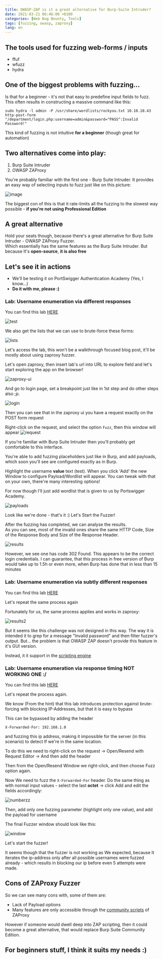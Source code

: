 ```yaml
---
title: OWASP-ZAP is it a great alternative for Burp-Suite Intruder?
date: 2021-03-21 06:46:00 +0100
categories: [Web Bug Bounty, Tools]
tags: [fuzzing, owasp, zaproxy]
lang: en
---
```


## The tools used for fuzzing web-forms / inputs
- ffuf
- wfuzz
- hydra

## One of the biggest problems with fuzzing...
Is that for a beginner - it's not that easy to predefine input fields to fuzz. This often results in constructing a massive command like this:  

```sudo hydra -l admin -P /usr/share/wordlists/rockyou.txt 10.10.10.43 http-post-form "/department/login.php:username=admin&password=^PASS^:Invalid Password!"```

This kind of fuzzing is not intuitive **for a beginner** (though great for automation)

## Two alternatives come into play:
1. Burp Suite Intruder
1. OWASP ZAProxy

You're probably familiar with the first one - Burp Suite Intruder. It provides an easy way of selecting inputs to fuzz just like on this picture:

![image](https://portswigger.net/burp/documentation/desktop/images/intruder-enumerating-positions-940.png)  

The biggest con of this is that it rate-limits all the fuzzing to the slowest way possible - **if you're not using Professional Edition**  

## A great alternative
Hold your seats though, because there's a great alternative for Burp Suite Intruder - OWASP ZAProxy Fuzzer.  
Which essentially has the same features as the Burp Suite Intruder. But because It's **open-source**, **it is also free**

## Let's see it in actions 
- We'll be testing it on PortSwigger Authentication Academy (Yes, I know...)
- **Do it with me, please :)**

### Lab: Username enumeration via different responses

You can find this lab [HERE](https://portswigger.net/web-security/authentication/password-based/lab-username-enumeration-via-different-responses)

![test](https://imgur.com/68MSbfB.jpg)

We also get the lists that we can use to brute-force these forms:

![lists](https://imgur.com/vFcOttN.jpg)

Let's access the lab, this won't be a walkthrough focused blog post, it'll be mostly about using zaproxy fuzzer. 


Let's open zaproxy, then insert lab's url into URL to explore field and let's start exploring the app on the browser!

![zaproxy-ui](https://imgur.com/DIdjAAH.jpg)

And go to login page, set a breakpoint just like in 1st step and do other steps also ;p.

![login](https://imgur.com/JBhp9uI.jpg)

Then you can see that in the zaproxy ui you have a request exactly on the POST form request  

Right-click on the request, and select the option ```Fuzz```, then this window will appear
![request](https://imgur.com/Y2rs8Uz.jpg)  

If you're familiar with Burp Suite Intruder then you'll probably get comfortable to this interface.  

You're able to add fuzzing placeholders just like in Burp, and add payloads, which soon you'll see are configured exactly as in Burp.  

Highlight the username **value** text (test). When you click 'Add' the new Window to configure Payload/Wordlist will appear. You can tweak with that on your own, there're many interesting options!  

For now though I'll just add wordlist that is given to us by Portswigger Academy.

![payloads](https://imgur.com/yz3wSFS.jpg)

Look like we're done - that's it :) Let's Start the Fuzzer!

After the fuzzing has completed, we can analyse the results.  
As you can see, most of the invalid ones share the same HTTP Code, Size of the Response Body and Size of the Response Header.  

![results](https://imgur.com/BvsjIWv.jpg)

However, we see one has code 302 Found. This appears to be the correct login credentials. I can guarantee, that this process in free version of Burp would take up to 1.5h or even more, when Burp has done that in less than 15 minutes

### Lab: Username enumeration via subtly different responses

You can find this lab [HERE](https://portswigger.net/web-security/authentication/password-based/lab-username-enumeration-via-subtly-different-responses)

Let's repeat the same process again

Fortunately for us, the same process applies and works in zaproxy:

![results2](https://imgur.com/qmMrOFW.jpg)

But it seems like this challenge was not designed in this way. The way it is intended it to grep for a message "Invalid password" and then filter fuzzer's output. But... the problem is that OWASP ZAP doesn't provide this feature in it's GUI version.

Instead, it it support in the [scripting engine](https://github.com/zaproxy/community-scripts/tree/master/httpfuzzerprocessor)




###  Lab: Username enumeration via response timing NOT WORKING ONE :/ 

You can find this lab [HERE](https://portswigger.net/web-security/authentication/password-based/lab-username-enumeration-via-response-timing)

Let's repeat the process again. 

We know (From the hint) that this lab introduces protection against brute-forcing with blocking IP-Addresses, but that it is easy to bypass

This can be bypassed by adding the header 

```X-Forwarded-For: 192.168.1.0```

and fuzzing this ip address, making it impossible for the server (in this scenario) to detect If we're in the same location.

To do this we need to right-click on the request -> Open/Resend with Request Editor -> And then add the header

Then from the Open/Resend Window we right-click, and then choose Fuzz option again.

Now We need to fuzz the ```X-Forwarded-For``` header. Do the same thing as with normal input values - select the last **octet** -> click Add and edit the fields accordingly:

![numberzz](https://imgur.com/o5Nfk4p.jpg)

Then, add only one fuzzing parameter (highlight only one value), and add the payload for username

The final Fuzzer window should look like this:

![window](https://imgur.com/TvfeSes.jpg)

Let's start the fuzzer! 

It seems though that the fuzzer is not working as We expected, because It iterates the ip-address only after all possible usernames were fuzzed already - which results in blocking our ip before even 5 attempts were made.


## Cons of ZAProxy Fuzzer
So we can see many cons with, some of them are:
- Lack of Payload options
- Many features are only accessible through the [community scripts](https://github.com/zaproxy/community-scripts) of ZAProxy

However if someone would dwell deep into ZAP scripting, then it could become a great alternative, that would replace Burp Suite Community Edition.

## For beginners stuff, I think it suits my needs :)
